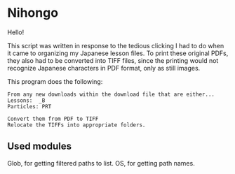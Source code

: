 # Nihongo

Hello!

This script was written in response to the tedious clicking I had to do when it came to organizing my Japanese lesson files. To print these original PDFs, they also had to be converted into TIFF files, since the printing would not recognize Japanese characters in PDF format, only as still images.

This program does the following:

	From any new downloads within the download file that are either...
	Lessons:  _B 
	Particles: PRT
	
	Convert them from PDF to TIFF
	Relocate the TIFFs into appropriate folders.

## Used modules 
Glob, for getting filtered paths to list.
OS, for getting path names.
 
